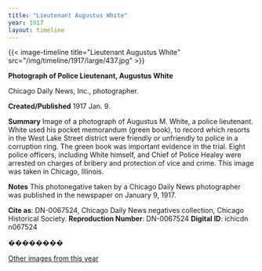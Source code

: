 ```yaml
---
title: "Lieutenant Augustus White"
year: 1917
layout: timeline
---
```


{{< image-timeline title="Lieutenant Augustus White" src="/img/timeline/1917/large/437.jpg" >}}


__**Photograph of Police Lieutenant, Augustus White**__

Chicago Daily News, Inc., photographer.

**Created/Published**
1917 Jan. 9.

**Summary**
Image of a photograph of Augustus M. White, a police lieutenant. White used his pocket memorandum (green book), to record which resorts in the West Lake Street district were friendly or unfriendly to police in a corruption ring. The green book was important evidence in the trial. Eight police officers, including White himself, and Chief of Police Healey were arrested on charges of bribery and protection of vice and crime. This image was taken in Chicago, Illinois.

**Notes**
This photonegative taken by a Chicago Daily News photographer was published in the newspaper on January 9, 1917.

__Cite as__: DN-0067524, Chicago Daily News negatives collection, Chicago Historical Society.
__Reproduction Number__: DN-0067524
__Digital ID__: ichicdn n067524

��������  

[Other images from this year](/historical/timeline/1917)